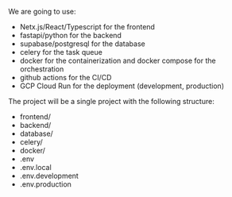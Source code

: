 We are going to use:

- Netx.js/React/Typescript for the frontend
- fastapi/python for the backend
- supabase/postgresql for the database
- celery for the task queue
- docker for the containerization and docker compose for the orchestration
- github actions for the CI/CD
- GCP Cloud Run for the deployment (development, production)

The project will be a single project with the following structure:

- frontend/
- backend/
- database/
- celery/
- docker/
- .env
- .env.local
- .env.development
- .env.production
